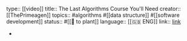 type:: [[video]] 
title:: The Last Algorithms Course You'll Need
creator:: [[ThePrimeagen]] 
topics:: #algorithms #[[data structure]] #[[software development]] 
status:: #[[🌿 to plant]]
language:: [[🇬🇧 ENG]]
link:: [link](https://frontendmasters.com/courses/algorithms/?utm_source=youtube&utm_medium=course_link&utm_campaign=algorithms)

-